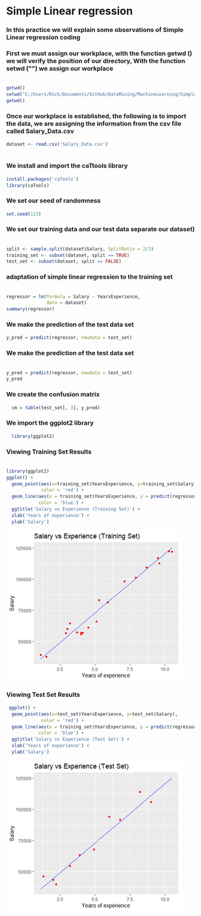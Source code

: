 # Simple Linear regression

### In this practice we will explain some observations of Simple Linear regression coding

### First we must assign our workplace, with the function getwd () we will verify the position of our directory, With the function setwd ("") we assign our workplace
```r 
 
getwd()
setwd("C:/Users/Rick/Documents/GitHub/DataMining/MachineLearning/SimpleLinearRegression")
getwd()

```


### Once our workplace is established, the following is to import the data, we are assigning the information from the csv file called Salary_Data.csv
```r
dataset <- read.csv('Salary_Data.csv')
```



#

### We install and import the caTtools library
```r
install.packages('caTools')
library(caTools)
```
### We set our seed of randomness

```r
set.seed(123)
```

### We set our training data and our test data separate our dataset)
```r
 
split <- sample.split(dataset$Salary, SplitRatio = 2/3)
training_set <- subset(dataset, split == TRUE)
test_set <- subset(dataset, split == FALSE)

```

### adaptation of simple linear regression to the training set

```r
 
regressor = lm(formula = Salary ~ YearsExperience,
               data = dataset)
summary(regressor)

```

### We make the prediction of the test data set
```r
y_pred = predict(regressor, newdata = test_set)
```

### We make the prediction of the test data set
```r
 
y_pred = predict(regressor, newdata = test_set)
y_pred


```



### We create the confusion matrix
```r
  cm = table(test_set[, 3], y_pred)

```

### We import the ggplot2 library
```r
  library(ggplot2)

```

### Viewing Training Set Results
```r
 
library(ggplot2)
ggplot() +
  geom_point(aes(x=training_set$YearsExperience, y=training_set$Salary),
             color = 'red') +
  geom_line(aes(x = training_set$YearsExperience, y = predict(regressor, newdata = training_set)),
            color = 'blue') +
  ggtitle('Salary vs Experience (Training Set)') +
  xlab('Years of experience') +
  ylab('Salary')


```


![Alt text](https://github.com/juanito96az/Equipo_Azul_Mineria-de-Datos/blob/evidence/Unidad%203/SimpleLinearRegression/Simple%20Linear%201.png)


### Viewing Test Set Results
```r
 ggplot() +
  geom_point(aes(x=test_set$YearsExperience, y=test_set$Salary),
             color = 'red') +
  geom_line(aes(x = training_set$YearsExperience, y = predict(regressor, newdata = training_set)),
            color = 'blue') +
  ggtitle('Salary vs Experience (Test Set)') +
  xlab('Years of experience') +
  ylab('Salary')

```


![Alt text](https://github.com/juanito96az/Equipo_Azul_Mineria-de-Datos/blob/evidence/Unidad%203/SimpleLinearRegression/Simple%20Linear%202.png)

